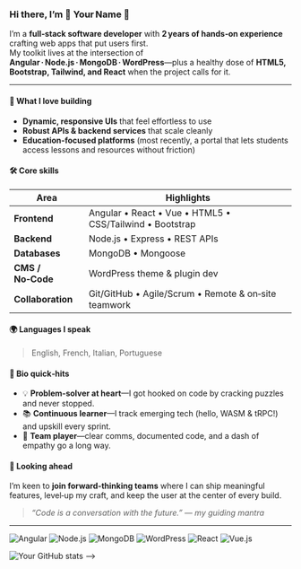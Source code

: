 ### Hi there, I’m **🔵 Your Name** 👋

I’m a **full‑stack software developer** with **2 years of hands‑on experience** crafting web apps that put users first.  
My toolkit lives at the intersection of **Angular · Node.js · MongoDB · WordPress**—plus a healthy dose of **HTML5, Bootstrap, Tailwind, and React** when the project calls for it.

---

#### 🌟 What I love building
- **Dynamic, responsive UIs** that feel effortless to use  
- **Robust APIs & backend services** that scale cleanly  
- **Education‑focused platforms** (most recently, a portal that lets students access lessons and resources without friction)

#### 🛠  Core skills
| Area | Highlights |
|------|------------|
| **Frontend** | Angular • React • Vue • HTML5 • CSS/Tailwind • Bootstrap |
| **Backend**  | Node.js • Express • REST APIs |
| **Databases**| MongoDB • Mongoose |
| **CMS / No‑Code** | WordPress theme & plugin dev |
| **Collaboration** | Git/GitHub • Agile/Scrum • Remote & on‑site teamwork |

#### 🌍 Languages I speak
> English, French, Italian, Portuguese

#### 🚀 Bio quick‑hits
- 💡 **Problem‑solver at heart**—I got hooked on code by cracking puzzles and never stopped.  
- 📚 **Continuous learner**—I track emerging tech (hello, WASM & tRPC!) and upskill every sprint.  
- 🤝 **Team player**—clear comms, documented code, and a dash of empathy go a long way.  

#### 🎯 Looking ahead
I’m keen to **join forward‑thinking teams** where I can ship meaningful features, level‑up my craft, and keep the user at the center of every build.

> _“Code is a conversation with the future.” — my guiding mantra_

---


![Angular](https://img.shields.io/badge/-Angular-DD0031?logo=angular&logoColor=white)
![Node.js](https://img.shields.io/badge/-Node.js-339933?logo=nodedotjs&logoColor=white)
![MongoDB](https://img.shields.io/badge/-MongoDB-47A248?logo=mongodb&logoColor=white)
![WordPress](https://img.shields.io/badge/-WordPress-21759B?logo=wordpress&logoColor=white)
![React](https://img.shields.io/badge/-React-61DAFB?logo=react&logoColor=black)
![Vue.js](https://img.shields.io/badge/-Vue.js-4FC08D?logo=vuedotjs&logoColor=white)


![Your GitHub stats](https://github-readme-stats.vercel.app/api?username=BeatrizCasalBeatrizcccarvalho&show_icons=true&theme=default)
-->


